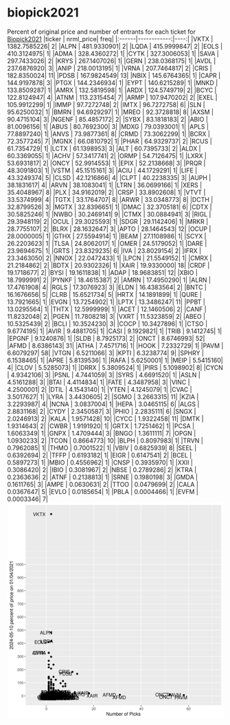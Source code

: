# biopick2021
Percent of original price and number of entrants for each ticket for [Biopick2021](https://twitter.com/hashtag/Biopick2021)
|ticker |   nrml_price| freq|
|:------|------------:|----:|
|VKTX   | 1382.7585226|    2|
|ALPN   |  481.9330901|    2|
|LQDA   |  415.9999847|    2|
|EOLS   |  410.3124975|    1|
|ADMA   |  328.4360272|    1|
|CYTK   |  327.3006053|    1|
|SAVA   |  297.7433026|    2|
|KRYS   |  267.1407026|    1|
|GERN   |  238.0368175|    1|
|AVDL   |  237.6876920|    3|
|ANIP   |  218.0013195|    1|
|VRNA   |  207.7464817|    2|
|CRIS   |  182.8350024|   11|
|PDSB   |  167.9824549|   13|
|NBIX   |  145.6764365|    1|
|CAPR   |  144.9197878|    3|
|PTGX   |  144.2346934|    1|
|EYPT   |  140.6215289|    1|
|MNKD   |  133.8509287|    1|
|AMRX   |  132.5819598|    1|
|ARDX   |  124.5749719|    2|
|BCYC   |  122.8124947|    4|
|ATNM   |  113.2315454|    7|
|ARMP   |  107.9470202|    2|
|EXEL   |  105.9912299|    1|
|IMMP   |   97.7272748|    2|
|IMTX   |   96.7272758|    6|
|SLN    |   95.6250032|    1|
|BMRN   |   94.6929297|    1|
|MREO   |   92.3728818|    8|
|AXSM   |   90.4715104|    3|
|NGENF  |   85.4857172|    2|
|SYBX   |   83.1818183|    2|
|ABIO   |   81.0096156|    1|
|ABUS   |   80.7692300|    3|
|MDXG   |   79.0393001|    1|
|APLS   |   77.8897240|    1|
|ANVS   |   73.9877361|    8|
|CRMD   |   73.3062299|    1|
|BCRX   |   72.3577245|    7|
|MGNX   |   66.0810792|    1|
|PHAR   |   64.9329737|    2|
|RCUS   |   61.7354729|    1|
|LCTX   |   61.1398953|    3|
|ALT    |   60.7395733|    2|
|ALDX   |   60.3369055|    1|
|ACHV   |   57.3417741|    2|
|ORMP   |   54.7126475|    1|
|LXRX   |   53.6931817|    2|
|ONCY   |   52.9914553|    1|
|EPIX   |   52.2138668|    3|
|PRQR   |   48.3091803|    1|
|VSTM   |   45.1515161|    3|
|ACIU   |   44.1729291|    1|
|LIFE   |   43.3249374|    5|
|CLSD   |   42.1216866|    4|
|CLPT   |   40.2238335|    3|
|AUPH   |   38.1831617|    4|
|ARVN   |   38.1083041|    1|
|LTRN   |   36.0699166|    1|
|XERS   |   35.4048967|    8|
|PLX    |   34.9162019|    2|
|CRSP   |   33.8902608|    1|
|VTVT   |   33.5374999|    4|
|TGTX   |   33.1764707|    8|
|ARWR   |   33.0348773|    8|
|DCTH   |   32.8799526|    3|
|MGTX   |   32.8396651|    1|
|DMAC   |   32.3705181|    6|
|CDTX   |   30.5825246|    1|
|NWBO   |   30.2469141|    9|
|CTMX   |   30.0884941|    3|
|RIGL   |   29.3948119|    2|
|OCUL   |   29.3025593|    1|
|SDGR   |   29.1142406|    1|
|MRKR   |   28.7755107|    2|
|BLRX   |   28.1632647|    3|
|APTO   |   28.1464543|   12|
|OCUP   |   28.0000005|    1|
|GTHX   |   27.5594914|    1|
|BEAM   |   27.1108986|    1|
|SCYX   |   26.2203623|    1|
|TLSA   |   24.8062017|    1|
|OMER   |   24.5179052|    1|
|DARE   |   23.9694675|    1|
|GRTS   |   23.8329235|    6|
|IVA    |   23.8029154|    2|
|IFRX   |   23.3463050|    2|
|NNOX   |   22.0472433|    1|
|LPCN   |   21.5549152|    1|
|CMRX   |   21.2184862|    2|
|BDTX   |   20.9302326|    1|
|XAIR   |   19.9330000|   18|
|CRDF   |   19.1718677|    2|
|BYSI   |   19.1611838|    1|
|ADAP   |   18.9683851|   12|
|XBIO   |   18.7999991|    2|
|PYNKF  |   18.4615387|    2|
|AMRN   |   17.4950290|    1|
|ALRN   |   17.4761908|    4|
|RGLS   |   17.3076923|    3|
|ELDN   |   16.4383564|    2|
|BNTC   |   16.1676656|    5|
|CLRB   |   15.6521734|    5|
|HRTX   |   14.1891899|    1|
|QURE   |   13.7921665|    1|
|EVGN   |   13.7254902|    1|
|LPTX   |   13.3486247|   11|
|PPBT   |   13.0295564|    1|
|THTX   |   12.5999999|    1|
|ACET   |   12.1460506|    2|
|CANF   |   11.8232048|    2|
|PGEN   |   11.7808218|    3|
|VXRT   |   11.5323859|    2|
|ABEO   |   10.5325439|    2|
|BCLI   |   10.3524230|    3|
|COCP   |   10.3427896|    1|
|CTSO   |    9.6774195|    1|
|AVIR   |    9.4881705|    1|
|CASI   |    9.1929821|    1|
|TRIB   |    9.1412745|    1|
|EPGNF  |    9.1240876|    1|
|SLDB   |    8.7925173|    2|
|ONCT   |    8.6746993|   52|
|AFMD   |    8.6386143|   31|
|ATHA   |    7.4571716|    1|
|HOOK   |    7.2332729|    1|
|PAVM   |    6.6079297|   58|
|VTGN   |    6.5211066|    3|
|KPTI   |    6.3238774|    9|
|SPHRY  |    6.1538465|    1|
|APRE   |    5.8139536|    1|
|RAFA   |    5.6250001|    1|
|MEIP   |    5.5415160|    4|
|CLOV   |    5.5285073|    1|
|DRRX   |    5.3809524|    1|
|PIRS   |    5.1098902|    8|
|CYCN   |    4.9342106|    3|
|PSNL   |    4.7441059|    3|
|SYRS   |    4.6691520|    1|
|ASLN   |    4.5161288|    3|
|BTAI   |    4.4114834|    1|
|FATE   |    4.3487958|    3|
|VINC   |    4.2500001|    2|
|DTIL   |    4.1543140|    1|
|YTEN   |    4.1245079|    1|
|CVAC   |    3.5017627|    1|
|LYRA   |    3.4430605|    2|
|SGMO   |    3.2663315|   11|
|KZIA   |    3.2293987|    4|
|NCNA   |    3.0837004|    1|
|HEPA   |    3.0465115|    6|
|ALGS   |    2.8831168|    2|
|CYDY   |    2.3450587|    3|
|PHIO   |    2.2835111|    6|
|SNGX   |    2.0246913|    2|
|KALA   |    1.9571428|   10|
|CYCC   |    1.9322458|   11|
|DMTK   |    1.9314643|    2|
|CWBR   |    1.9191920|    1|
|GRTX   |    1.7251462|    1|
|PCSA   |    1.6063349|    1|
|GNPX   |    1.4709444|    3|
|BNGO   |    1.3611111|    7|
|OPGN   |    1.0930233|    2|
|TCON   |    0.8664773|   10|
|BLPH   |    0.8097983|    1|
|TRVN   |    0.7962085|    1|
|THMO   |    0.7001522|    1|
|VBIV   |    0.6825939|    8|
|SEEL   |    0.6392694|    2|
|TFFP   |    0.6193182|    1|
|EIGR   |    0.6147541|    2|
|BCEL   |    0.5897273|    1|
|MBIO   |    0.4556962|    1|
|CNSP   |    0.3935970|    1|
|XXII   |    0.3086420|    2|
|IBIO   |    0.3081967|    2|
|NBSE   |    0.2789286|    2|
|KTRA   |    0.2363636|    2|
|ATNF   |    0.2138813|    1|
|SRNE   |    0.1980198|    3|
|GMDA   |    0.1611765|    3|
|AMPE   |    0.0630631|    2|
|TTOO   |    0.0479699|    2|
|CALA   |    0.0367647|    5|
|EVLO   |    0.0185654|    1|
|PBLA   |    0.0004466|    1|
|EVFM   |    0.0003346|    7|
![retvspicks](biopicks.png?raw=true)
